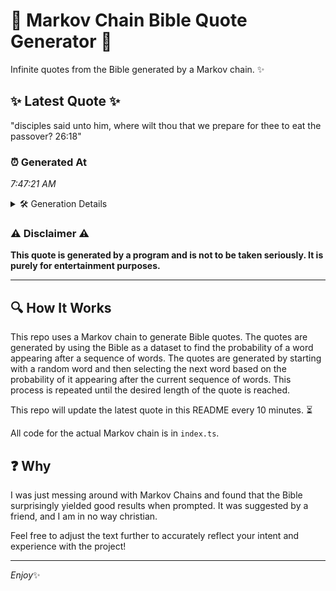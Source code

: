 # 📖 Markov Chain Bible Quote Generator 📖

Infinite quotes from the Bible generated by a Markov chain. ✨

## ✨ Latest Quote ✨
"disciples said unto him, where wilt thou that we prepare for thee to eat the passover? 26:18"

### ⏰ Generated At
*7:47:21 AM*

<details>
    <summary>🛠️ Generation Details</summary>
    <p>
        <strong>🌱 Seed:</strong> disciples<br>
        <strong>🔄 Iterations:</strong> 16<br>
        <strong>📜 Context History:</strong><br>[ disciples ]: said<br>[ disciples, said ]: unto<br>[ disciples, said, unto ]: him,<br>[ disciples, said, unto, him, ]: where<br>[ disciples, said, unto, him,, where ]: wilt<br>[ disciples, said, unto, him,, where, wilt ]: thou<br>[ said, unto, him,, where, wilt, thou ]: that<br>[ unto, him,, where, wilt, thou, that ]: we<br>[ him,, where, wilt, thou, that, we ]: prepare<br>[ where, wilt, thou, that, we, prepare ]: for<br>[ wilt, thou, that, we, prepare, for ]: thee<br>[ thou, that, we, prepare, for, thee ]: to<br>[ that, we, prepare, for, thee, to ]: eat<br>[ we, prepare, for, thee, to, eat ]: the<br>[ prepare, for, thee, to, eat, the ]: passover?<br>[ for, thee, to, eat, the, passover? ]: 26:18<br>
    </p>
</details>

### ⚠️ Disclaimer ⚠️
**This quote is generated by a program and is not to be taken seriously. It is purely for entertainment purposes.**

---

## 🔍 How It Works

This repo uses a Markov chain to generate Bible quotes. The quotes are generated by using the Bible as a dataset to find the probability of a word appearing after a sequence of words. The quotes are generated by starting with a random word and then selecting the next word based on the probability of it appearing after the current sequence of words. This process is repeated until the desired length of the quote is reached.

This repo will update the latest quote in this README every 10 minutes. ⏳

All code for the actual Markov chain is in `index.ts`.

## ❓ Why

I was just messing around with Markov Chains and found that the Bible surprisingly yielded good results when prompted. 
It was suggested by a friend, and I am in no way christian.

Feel free to adjust the text further to accurately reflect your intent and experience with the project!

---

*Enjoy*✨
